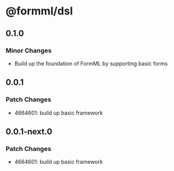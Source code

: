 # @formml/dsl

## 0.1.0

### Minor Changes

- Build up the foundation of FormML by supporting basic forms

## 0.0.1

### Patch Changes

- 4664601: build up basic framework

## 0.0.1-next.0

### Patch Changes

- 4664601: build up basic framework
